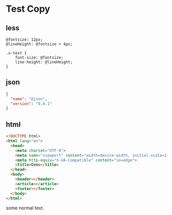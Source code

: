 # Test Copy

## less

```less
@fontsize: 12px;
@lineHeight: @fontsize + 4px;

.u-text {
    font-size: @fontsize;
    line-height: @lineHeight;
}
```

## json

```json
{
  "name": "@json",
  "version": "0.0.1"
}
```

## html

```html
<!DOCTYPE html>
<html lang="en">
  <head>
    <meta charset="UTF-8">
    <meta name="viewport" content="width=device-width, initial-scale=1.0">
    <meta http-equiv="X-UA-Compatible" content="ie=edge">
    <title>Demo</title>
  </head>
  <body>
    <header></header>
    <article></article>
    <footer></footer>
  </body>
</html>
```

some normal text.
